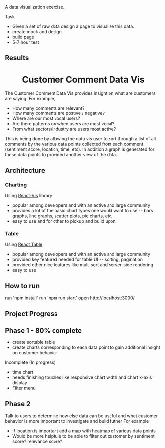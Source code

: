 
A data visualization exercise.

Task
- Given a set of raw data design a page to visualize this data.
- create mock and design
- build page
- 5-7 hour test


## Results

<h1 align="center">Customer Comment Data Vis</h1>

The Customer Comment Data Vis provides insight on what are customers are saying.
For example,
- How many comments are relevant?
- How many comments are postive / negative?
- Where are our most vocal users?
- Are there patterns on when users are most vocal?
- From what sectors/industry are users most active?

This is being done by allowing the data vis user to sort through a list of all comments by the various data points collected from each comment (sentiment score, location, time, etc).  In addition a graph is generated for these data points to provided another view of the data.




## Architecture

### Charting
Using [React-Vis](https://uber.github.io/react-vis/) library
- popular among developers and with an active and large community
- provides a lot of the basic chart types one would want to use -- bars graphs, line graphs, scatter plots, pie charts, etc.
- easy to use and for other to pickup and build upon

### Table
Using [React Table](https://react-table.js.org/#/story/readme)
- popular among developers and with an active and large community
- provided key featured needed for table UI -- sorting, pagination
- provided other nice features like mult-sort and server-side rendering
- easy to use


## How to run
run 'npm install'
run 'npm run start'
open http://localhost:3000/



## Project Progress 

## Phase 1 - 80% complete
- create sortable table
- create charts corresponding to each data point to gain additional insight on customer behavior 


Incomplete (In progress)
- time chart
- needs finishing touches like responsive chart width and chart x-axis display
- Filter menu

## Phase 2 
Talk to users to determine how else data can be useful and what customer behavior is more important to investigate and build futher
For example
- If location is important add a map with heatmap of various data points
- Would be more helpfule to be able to filter out customer by sentiment score? relevance score?

